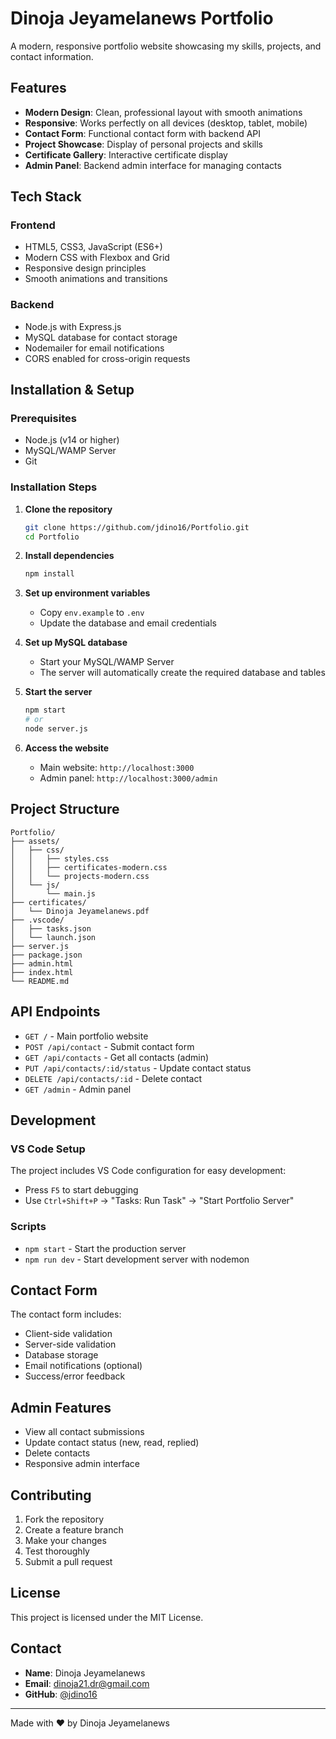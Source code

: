 # Dinoja Jeyamelanews Portfolio

A modern, responsive portfolio website showcasing my skills, projects, and contact information.

## Features

- **Modern Design**: Clean, professional layout with smooth animations
- **Responsive**: Works perfectly on all devices (desktop, tablet, mobile)
- **Contact Form**: Functional contact form with backend API
- **Project Showcase**: Display of personal projects and skills
- **Certificate Gallery**: Interactive certificate display
- **Admin Panel**: Backend admin interface for managing contacts

## Tech Stack

### Frontend
- HTML5, CSS3, JavaScript (ES6+)
- Modern CSS with Flexbox and Grid
- Responsive design principles
- Smooth animations and transitions

### Backend
- Node.js with Express.js
- MySQL database for contact storage
- Nodemailer for email notifications
- CORS enabled for cross-origin requests

## Installation & Setup

### Prerequisites
- Node.js (v14 or higher)
- MySQL/WAMP Server
- Git

### Installation Steps

1. **Clone the repository**
   ```bash
   git clone https://github.com/jdino16/Portfolio.git
   cd Portfolio
   ```

2. **Install dependencies**
   ```bash
   npm install
   ```

3. **Set up environment variables**
   - Copy `env.example` to `.env`
   - Update the database and email credentials

4. **Set up MySQL database**
   - Start your MySQL/WAMP Server
   - The server will automatically create the required database and tables

5. **Start the server**
   ```bash
   npm start
   # or
   node server.js
   ```

6. **Access the website**
   - Main website: `http://localhost:3000`
   - Admin panel: `http://localhost:3000/admin`

## Project Structure

```
Portfolio/
├── assets/
│   ├── css/
│   │   ├── styles.css
│   │   ├── certificates-modern.css
│   │   └── projects-modern.css
│   └── js/
│       └── main.js
├── certificates/
│   └── Dinoja Jeyamelanews.pdf
├── .vscode/
│   ├── tasks.json
│   └── launch.json
├── server.js
├── package.json
├── admin.html
├── index.html
└── README.md
```

## API Endpoints

- `GET /` - Main portfolio website
- `POST /api/contact` - Submit contact form
- `GET /api/contacts` - Get all contacts (admin)
- `PUT /api/contacts/:id/status` - Update contact status
- `DELETE /api/contacts/:id` - Delete contact
- `GET /admin` - Admin panel

## Development

### VS Code Setup
The project includes VS Code configuration for easy development:
- Press `F5` to start debugging
- Use `Ctrl+Shift+P` → "Tasks: Run Task" → "Start Portfolio Server"

### Scripts
- `npm start` - Start the production server
- `npm run dev` - Start development server with nodemon

## Contact Form

The contact form includes:
- Client-side validation
- Server-side validation
- Database storage
- Email notifications (optional)
- Success/error feedback

## Admin Features

- View all contact submissions
- Update contact status (new, read, replied)
- Delete contacts
- Responsive admin interface

## Contributing

1. Fork the repository
2. Create a feature branch
3. Make your changes
4. Test thoroughly
5. Submit a pull request

## License

This project is licensed under the MIT License.

## Contact

- **Name**: Dinoja Jeyamelanews
- **Email**: dinoja21.dr@gmail.com
- **GitHub**: [@jdino16](https://github.com/jdino16)

---

Made with ❤️ by Dinoja Jeyamelanews
